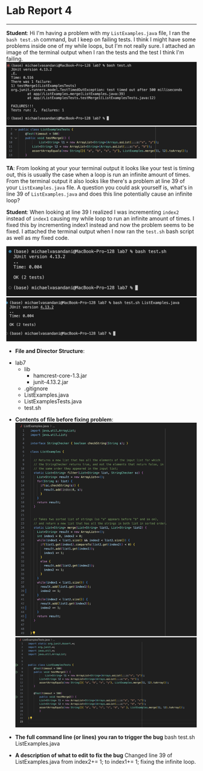 # Lab Report 4
---

**Student**: Hi I'm having a problem with my `ListExamples.java` file, I ran the `bash test.sh` command, but I keep on failing tests. I think I might have some problems inside one of my while loops, but I'm not really sure. I attached an image of the terminal output when I ran the tests and the test I think I'm failing.
![Image](actualactualerror.png)
![Image](test.png)

**TA**: From looking at your your terminal output it looks like your test is timing out, this is usually the case when a loop is run an infinite amount of times. From the terminal output it also looks like there's a problem at line 39 of your `ListExamples.java` file. A question you could ask yourself is, what's in line 39 of `ListExamples.java` and does this line potentially cause an infinite loop?

**Student**: When looking at line 39 I realized I was incrementing `index2` instead of `index1` causing my while loop to run an infinite amount of times. I fixed this by incrementing index1 instead and now the problem seems to be fixed. I attached the terminal output when I now ran the `test.sh` bash script as well as my fixed code.

![Image](actualFixederror.png)
![Image](fixedTest.png)

* **File and Director Structure**:

- lab7
    - lib
      - hamcrest-core-1.3.jar
      - junit-4.13.2.jar
    - .gitignore
    - ListExamples.java
    - ListExamplesTests.java
    - test.sh

* **Contents of file before fixing problem**:
![Image](contentsBefore.png)
![Image](testScreenshot.png)

* **The full command line (or lines) you ran to trigger the bug**
bash test.sh ListExamples.java


* **A description of what to edit to fix the bug**
Changed line 39 of ListExamples.java from index2+= 1; to index1+= 1; fixing the infinite loop.


